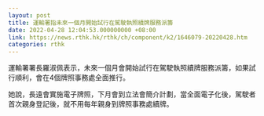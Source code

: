 ```yaml
---
layout: post
title: 運輸署指未來一個月開始試行在駕駛執照續牌服務派籌
date: 2022-04-28 12:04:53.000000000 +08:00
link: https://news.rthk.hk/rthk/ch/component/k2/1646079-20220428.htm
categories: rthk
---
```


運輸署署長羅淑佩表示，未來一個月會開始試行在駕駛執照續牌服務派籌，如果試行順利，會在4個牌照事務處全面推行。

她說，長遠會實施電子牌照，下月會到立法會簡介計劃，當全面電子化後，駕駛者首次親身登記後，就不用每年親身到牌照事務處續牌。
